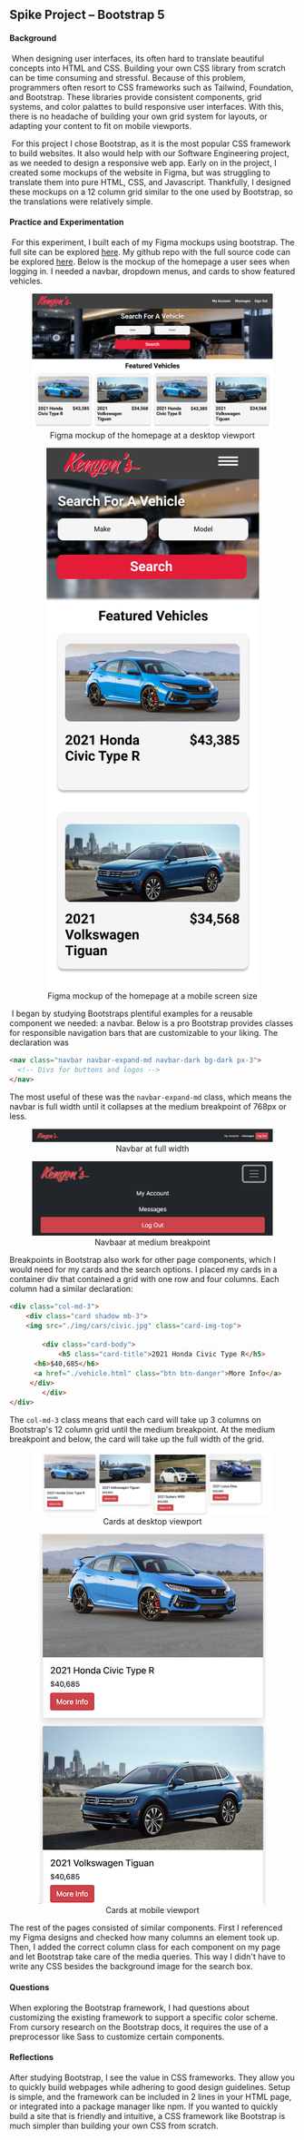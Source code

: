 ## Spike Project – Bootstrap 5



#### Background

​	When designing user interfaces, its often hard to translate beautiful concepts into HTML and CSS. Building your own CSS library from scratch can be time consuming and stressful. Because of this problem, programmers often resort to CSS frameworks such as Tailwind, Foundation, and Bootstrap. These libraries provide consistent components, grid systems, and color palattes to build responsive user interfaces. With this, there is no headache of building your own grid system for layouts, or adapting your content to fit on mobile viewports. 

​	For this project I chose Bootstrap, as it is the most popular CSS framework to build websites. It also would help with our Software Engineering project, as we needed to design a responsive web app. Early on in the project, I created some mockups of the website in Figma, but was struggling to translate them into pure HTML, CSS, and Javascript. Thankfully, I designed these mockups on a 12 column grid similar to the one used by Bootstrap, so the translations were relatively simple.



#### Practice and Experimentation

​	For this experiment, I built each of my Figma mockups using bootstrap. The full site can be explored [here](https://fkscott.github.io/spike_bootstrap/). My github repo with the full source code can be explored [here](https://github.com/fkscott/spike_bootstrap). Below is the mockup of the homepage a user sees when logging in. I needed a navbar, dropdown menus, and cards to show featured vehicles. 

<figure align="center">
  <img src="./writeup-img/home-desktop.png" alt="desktop homepage">
  <figcaption>Figma mockup of the homepage at a desktop viewport</figcaption>
</figure>

<figure align="center">
  <img src="./writeup-img/home-phone.png" alt="desktop homepage">
  <figcaption>Figma mockup of the homepage at a mobile screen size</figcaption>
</figure>

​	I began by studying Bootstraps plentiful examples for a reusable component we needed: a navbar. Below is a pro Bootstrap provides classes for responsible navigation bars that are customizable to your liking. The declaration was 

``` HTML
<nav class="navbar navbar-expand-md navbar-dark bg-dark px-3">
  <!-- Divs for buttons and logos -->
</nav>
```

The most useful of these was the `navbar-expand-md` class, which means the navbar is full width until it collapses at the medium breakpoint of 768px or less.

<figure align="center">
  <img src="./writeup-img/navbar-full.png" alt="navbar at full width">
  <figcaption text-align="center">Navbar at full width</figcaption>
</figure>


<figure align="center">
  <img src="./writeup-img/navbar-md.png" alt="navbar at medium breakpoint">
  <figcaption text-align="center">Navbaar at medium breakpoint</figcaption>
</figure>

Breakpoints in Bootstrap also work for other page components, which I would need for my cards and the search options. I placed my cards in a container div that contained a grid with one row and four columns. Each column had a similar declaration:

```HTML
<div class="col-md-3">
	<div class="card shadow mb-3">
	<img src="./img/cars/civic.jpg" class="card-img-top"> 

		<div class="card-body">
			<h5 class="card-title">2021 Honda Civic Type R</h5>
      <h6>$40,685</h6>
      <a href="./vehicle.html" class="btn btn-danger">More Info</a>
     </div>
		</div>
</div>
```

The `col-md-3` class means that each card will take up 3 columns on Bootstrap's 12 column grid until the medium breakpoint. At the medium breakpoint and below, the card will take up the full width of the grid.

<figure align="center">
	<img src="./writeup-img/cards-home.png" alt="Cards at desktop viewport">
	<figcaption text-align="center">Cards at desktop viewport</figcaption>
</figure>

<figure align="center">
	<img src="./writeup-img/cards-mobile.png" alt="Cards at mobile viewport" >
	<figcaption text-align="center">Cards at mobile viewport</figcaption>
</figure>



The rest of the pages consisted of similar components. First I referenced my Figma designs and checked how many columns an element took up. Then, I added the correct column class for each component on my page and let Bootstrap take care of the media queries. This way I didn't have to write any CSS besides the background image for the search box. 



#### Questions

When exploring the Bootstrap framework, I had questions about customizing the existing framework to support a specific color scheme. From cursory research on the Bootstrap docs, it requires the use of a preprocessor like Sass to customize certain components.



#### Reflections

After studying Bootstrap, I see the value in CSS frameworks. They allow you to quickly build webpages while adhering to good design guidelines. Setup is simple, and the framework can be included in 2 lines in your HTML page, or integrated into a package manager like npm.  If you wanted to quickly build a site that is friendly and intuitive, a CSS framework like Bootstrap is much simpler than building your own CSS from scratch.
